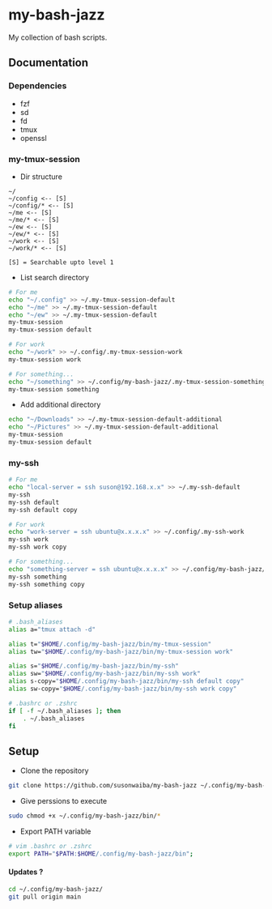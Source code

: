 # my-bash-jazz

My collection of bash scripts.


## Documentation

### Dependencies

- fzf
- sd
- fd
- tmux
- openssl

### my-tmux-session

- Dir structure

```text
~/
~/config <-- [S]
~/config/* <-- [S]
~/me <-- [S]
~/me/* <-- [S]
~/ew <-- [S]
~/ew/* <-- [S]
~/work <-- [S]
~/work/* <-- [S]

[S] = Searchable upto level 1
```

- List search directory

```bash
# For me
echo "~/.config" >> ~/.my-tmux-session-default
echo "~/me" >> ~/.my-tmux-session-default
echo "~/ew" >> ~/.my-tmux-session-default
my-tmux-session
my-tmux-session default

# For work
echo "~/work" >> ~/.config/.my-tmux-session-work
my-tmux-session work

# For something...
echo "~/something" >> ~/.config/my-bash-jazz/.my-tmux-session-something
my-tmux-session something
```

- Add additional directory

```bash
echo "~/Downloads" >> ~/.my-tmux-session-default-additional
echo "~/Pictures" >> ~/.my-tmux-session-default-additional
my-tmux-session
my-tmux-session default
```

### my-ssh

```bash
# For me
echo "local-server = ssh suson@192.168.x.x" >> ~/.my-ssh-default
my-ssh
my-ssh default
my-ssh default copy

# For work
echo "work-server = ssh ubuntu@x.x.x.x" >> ~/.config/.my-ssh-work
my-ssh work
my-ssh work copy

# For something...
echo "something-server = ssh ubuntu@x.x.x.x" >> ~/.config/my-bash-jazz/.my-ssh-something
my-ssh something
my-ssh something copy
```

### Setup aliases

```bash
# .bash_aliases
alias a="tmux attach -d"

alias t="$HOME/.config/my-bash-jazz/bin/my-tmux-session"
alias tw="$HOME/.config/my-bash-jazz/bin/my-tmux-session work"

alias s="$HOME/.config/my-bash-jazz/bin/my-ssh"
alias sw="$HOME/.config/my-bash-jazz/bin/my-ssh work"
alias s-copy="$HOME/.config/my-bash-jazz/bin/my-ssh default copy"
alias sw-copy="$HOME/.config/my-bash-jazz/bin/my-ssh work copy"
```

```bash
# .bashrc or .zshrc
if [ -f ~/.bash_aliases ]; then
    . ~/.bash_aliases
fi
```

## Setup

- Clone the repository

```bash
git clone https://github.com/susonwaiba/my-bash-jazz ~/.config/my-bash-jazz
```

- Give perssions to execute

```bash
sudo chmod +x ~/.config/my-bash-jazz/bin/*
```

- Export PATH variable

```bash
# vim .bashrc or .zshrc
export PATH="$PATH:$HOME/.config/my-bash-jazz/bin";
```

#### Updates ?

```bash
cd ~/.config/my-bash-jazz/
git pull origin main
```

